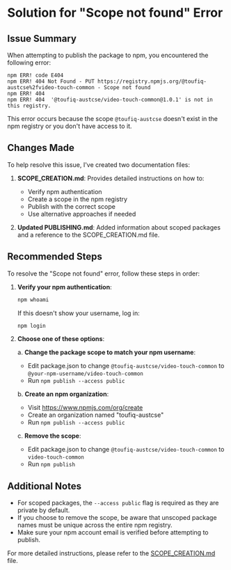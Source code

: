 # Solution for "Scope not found" Error

## Issue Summary

When attempting to publish the package to npm, you encountered the following error:

```
npm ERR! code E404
npm ERR! 404 Not Found - PUT https://registry.npmjs.org/@toufiq-austcse%2fvideo-touch-common - Scope not found
npm ERR! 404 
npm ERR! 404  '@toufiq-austcse/video-touch-common@1.0.1' is not in this registry.
```

This error occurs because the scope `@toufiq-austcse` doesn't exist in the npm registry or you don't have access to it.

## Changes Made

To help resolve this issue, I've created two documentation files:

1. **SCOPE_CREATION.md**: Provides detailed instructions on how to:
   - Verify npm authentication
   - Create a scope in the npm registry
   - Publish with the correct scope
   - Use alternative approaches if needed

2. **Updated PUBLISHING.md**: Added information about scoped packages and a reference to the SCOPE_CREATION.md file.

## Recommended Steps

To resolve the "Scope not found" error, follow these steps in order:

1. **Verify your npm authentication**:
   ```bash
   npm whoami
   ```
   If this doesn't show your username, log in:
   ```bash
   npm login
   ```

2. **Choose one of these options**:

   a. **Change the package scope to match your npm username**:
      - Edit package.json to change `@toufiq-austcse/video-touch-common` to `@your-npm-username/video-touch-common`
      - Run `npm publish --access public`

   b. **Create an npm organization**:
      - Visit https://www.npmjs.com/org/create
      - Create an organization named "toufiq-austcse"
      - Run `npm publish --access public`

   c. **Remove the scope**:
      - Edit package.json to change `@toufiq-austcse/video-touch-common` to `video-touch-common`
      - Run `npm publish`

## Additional Notes

- For scoped packages, the `--access public` flag is required as they are private by default.
- If you choose to remove the scope, be aware that unscoped package names must be unique across the entire npm registry.
- Make sure your npm account email is verified before attempting to publish.

For more detailed instructions, please refer to the [SCOPE_CREATION.md](./SCOPE_CREATION.md) file.